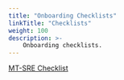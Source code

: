 ```yaml
---
title: "Onboarding Checklists"
linkTitle: "Checklists"
weight: 100
description: >-
    Onboarding checklists.
---
```



[MT-SRE Checklist](https://docs.google.com/document/d/1c0drua0YciULkEuYsTCAM1E_JJK-b2TgjTeFnjxh_6c/edit#heading=h.bupciudrwmna)
